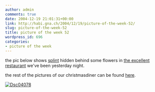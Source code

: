 ```yaml
---
author: admin
comments: true
date: 2004-12-19 21:01:31+00:00
link: http://habi.gna.ch/2004/12/19/picture-of-the-week-52/
slug: picture-of-the-week-52
title: picture of the week 52
wordpress_id: 696
categories:
- picture of the week
---
```



the pic below shows [splint](http://splint.ch/) hidden behind some flowers in [the excellent restaurant](http://www.mahamaya.ch/) we've been yesterday night.
  
the rest of the pictures of our christmasdiner can be found [here](http://habi.gna.ch/pics/Weihnachtsessen04/).



[![Dsc04078](http://habi.gna.ch/blog/images/DSC04078-tm.jpg)](http://habi.gna.ch/blog/images/DSC04078.jpg)

